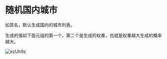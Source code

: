 # 随机国内城市

如其名，默认生成国内的城市列表。

生成的值如下面元组的第一个，第二个是生成的权重，也就是权重越大生成的概率越大。

![ezUh9z](https://cdn.jsdelivr.net/gh/mikusugar/PictureBed@master/uPic/2021/08/ezUh9z.png)
